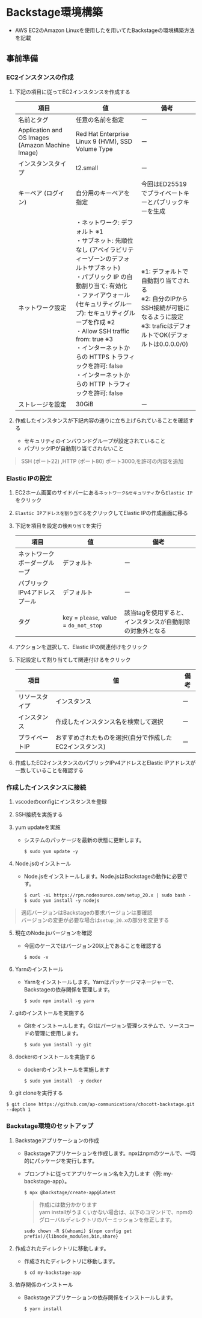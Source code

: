 # Backstage環境構築

- AWS EC2のAmazon Linuxを使用したを用いてたBackstageの環境構築方法を記載

## 事前準備

### EC2インスタンスの作成

1. 下記の項目に従ってEC2インスタンスを作成する

   | 項目                                               | 値                                                                                                                                                                                                                                                       | 備考                                                                                           |
   |--------------------------------------------------|---------------------------------------------------------------------------------------------------------------------------------------------------------------------------------------------------------------------------------------------------------|----------------------------------------------------------------------------------------------|
   | 名前とタグ                                            | 任意の名前を指定                                                                                                                                                                                                                                                | ー                                                                                            |
   | Application and OS Images (Amazon Machine Image) | Red Hat Enterprise Linux 9 (HVM), SSD Volume Type                                                                                                                                                                                                       | ー                                                                                            |
   | インスタンスタイプ                                        | t2.small                                                                                                                                                                                                                                                | ー                                                                                            |
   | キーペア (ログイン)                                      | 自分用のキーペアを指定                                                                                                                                                                                                                                             | 今回はED25519でプライベートキーとパブリックキーを生成                                                               |
   | ネットワーク設定                                         | ・ネットワーク: デフォルト ※1<br/>・サブネット: 先順位なし (アベイラビリティーゾーンのデフォルトサブネット)<br/>・パブリック IP の自動割り当て: 有効化<br/>・ファイアウォール (セキュリティグループ): セキュリティグループを作成 ※2<br/>・Allow SSH traffic from: true ※3<br/>・インターネットからの HTTPS トラフィックを許可: false<br/>・インターネットからの HTTP トラフィックを許可: false | ※1: デフォルトで自動割り当てされる<br/>※2: 自分のIPからSSH接続が可能になるように設定<br/>※3: traficはデフォルトでOK(デフォルトは0.0.0.0/0) |
   | ストレージを設定                                         | 30GiB                                                                                                                                                                                                                                                  | ー                                                                                            |

2. 作成したインスタンスが下記内容の通りに立ち上げられていることを確認する
   - セキュリティのインバウンドグループが設定されていること
   - パブリックIPが自動割り当てされないこと 

> SSH (ポート22) ,HTTP (ポート80) ポート3000,を許可の内容を追加

### Elastic IPの設定

1. EC2ホーム画面のサイドバーにある`ネットワーク&セキュリティ`から`Elastic IP`をクリック
2. `Elastic IPアドレスを割り当てる`をクリックしてElastic IPの作成画面に移る
3. 下記を項目を設定の後`割り当て`を実行

   | 項目               | 値                                     | 備考                             |
   |------------------|---------------------------------------|--------------------------------|
   | ネットワークボーダーグループ   | デフォルト                                 | ー                              |
   | パブリックIPv4アドレスプール | デフォルト                                 | ー                              |
   | タグ               | key = `please`, value = `do_not_stop` | 該当tagを使用すると、インスタンスが自動削除の対象外となる |

4. アクションを選択して、Elastic IPの関連付けをクリック
5. 下記設定して割り当てして関連付けるをクリック

   | 項目       | 値                              | 備考 |
   |----------|--------------------------------|----|
   | リソースタイプ  | インスタンス                         | ー  |
   | インスタンス   | 作成したインスタンス名を検索して選択             | ー  |
   | プライベートIP | おすすめされたものを選択(自分で作成したEC2インスタンス) | ー  |

6. 作成したEC2インスタンスのパブリックIPv4アドレスとElastic IPアドレスが一致していることを確認する

### 作成したインスタンスに接続

1. vscodeのconfigにインスタンスを登録
2. SSH接続を実施する
3. yum updateを実施
   - システムのパッケージを最新の状態に更新します。

     ```terminal
     $ sudo yum update -y
     ```

4. Node.jsのインストール
   - Node.jsをインストールします。Node.jsはBackstageの動作に必要です。

     ```terminal
     $ curl -sL https://rpm.nodesource.com/setup_20.x | sudo bash -
     $ sudo yum install -y nodejs
     ```

> 適応バージョンはBackstageの要求バージョンは要確認  
> バージョンの変更が必要な場合は`setup_20.x`の部分を変更する

5. 現在のNode.jsバージョンを確認
   - 今回のケースではバージョン20以上であることを確認する

     ```terminal
     $ node -v
     ```

6. Yarnのインストール
   -  Yarnをインストールします。Yarnはパッケージマネージャーで、Backstageの依存関係を管理します。

      ```terminal
      $ sudo npm install -g yarn
      ```

7. gitのインストールを実施する
   -  Gitをインストールします。Gitはバージョン管理システムで、ソースコードの管理に使用します。

      ```terminal
      $ sudo yum install -y git
      ```

8. dockerのインストールを実施する
   - dockerのインストールを実施します

      ```terminal
      $ sudo yum install  -y docker
      ```

9.  git cloneを実行する

   ```terminal
   $ git clone https://github.com/ap-communications/chocott-backstage.git --depth 1
   ```

### Backstage環境のセットアップ

1. Backstageアプリケーションの作成
   - Backstageアプリケーションを作成します。npxはnpmのツールで、一時的にパッケージを実行します。
   - プロンプトに従ってアプリケーション名を入力します（例: my-backstage-app）。

      ```terminal
      $ npx @backstage/create-app@latest
      ```

     > 作成には数分かかります  
     > yarn installがうまくいかない場合は、以下のコマンドで、npmのグローバルディレクトリのパーミッションを修正します。

      ```
      sudo chown -R $(whoami) $(npm config get prefix)/{libnode_modules,bin,share}
      ```

2. 作成されたディレクトリに移動します。
   - 作成されたディレクトリに移動します。

      ```terminal
      $ cd my-backstage-app
      ```

3. 依存関係のインストール
   - Backstageアプリケーションの依存関係をインストールします。

      ```terminal
      $ yarn install
      ```
